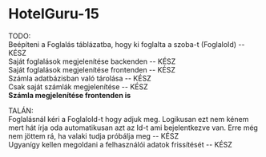 # HotelGuru-15
TODO:  
Beépíteni a Foglalás táblázatba, hogy ki foglalta a szoba-t (FoglaloId) -- KÉSZ  
Saját foglalások megjelenítése backenden -- KÉSZ    
Saját foglalások megjelenítése frontenden -- KÉSZ  
Számla adatbázisban való tárolása -- KÉSZ  
Csak saját számlák megjelenítése -- KÉSZ  
<b>Számla megjelenítése frontenden is</b>  

TALÁN:  
Foglalásnál kéri a FoglaloId-t hogy adjuk meg. Logikusan ezt nem kénem mert hát írja oda automatikusan azt az Id-t ami bejelentkezve van. Erre még nem jöttem rá, ha valaki tudja próbálja meg -- KÉSZ  
Ugyanígy kellen megoldani a felhasználói adatok frissítését -- KÉSZ  
